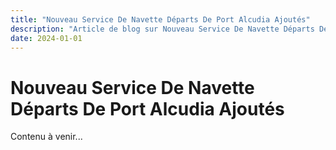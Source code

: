 ```yaml
---
title: "Nouveau Service De Navette Départs De Port Alcudia Ajoutés"
description: "Article de blog sur Nouveau Service De Navette Départs De Port Alcudia Ajoutés"
date: 2024-01-01
---
```


# Nouveau Service De Navette Départs De Port Alcudia Ajoutés

Contenu à venir...

